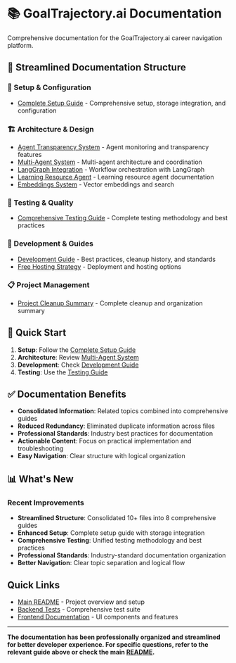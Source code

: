 # 📚 GoalTrajectory.ai Documentation

Comprehensive documentation for the GoalTrajectory.ai career navigation platform.

## 📁 Streamlined Documentation Structure

### 🔧 Setup & Configuration
- [Complete Setup Guide](setup/INTEGRATION_COMPLETE.md) - Comprehensive setup, storage integration, and configuration

### 🏗️ Architecture & Design
- [Agent Transparency System](architecture/AGENT_TRANSPARENCY.md) - Agent monitoring and transparency features
- [Multi-Agent System](architecture/MULTI_AGENT_SYSTEM.md) - Multi-agent architecture and coordination
- [LangGraph Integration](architecture/LANGGRAPH_INTEGRATION.md) - Workflow orchestration with LangGraph
- [Learning Resource Agent](architecture/LEARNING_RESOURCE_AGENT.md) - Learning resource agent documentation
- [Embeddings System](architecture/README_EMBEDDINGS.md) - Vector embeddings and search

### 🧪 Testing & Quality
- [Comprehensive Testing Guide](testing/TESTING_GUIDE.md) - Complete testing methodology and best practices

### 📖 Development & Guides
- [Development Guide](guides/DEVELOPMENT_GUIDE.md) - Best practices, cleanup history, and standards
- [Free Hosting Strategy](guides/FREE_HOSTING_STRATEGY.md) - Deployment and hosting options

### 📋 Project Management
- [Project Cleanup Summary](PROJECT_CLEANUP_SUMMARY.md) - Complete cleanup and organization summary

## 🚀 Quick Start

1. **Setup**: Follow the [Complete Setup Guide](setup/INTEGRATION_COMPLETE.md)
2. **Architecture**: Review [Multi-Agent System](architecture/MULTI_AGENT_SYSTEM.md) 
3. **Development**: Check [Development Guide](guides/DEVELOPMENT_GUIDE.md)
4. **Testing**: Use the [Testing Guide](testing/TESTING_GUIDE.md)

## ✅ Documentation Benefits

- **Consolidated Information**: Related topics combined into comprehensive guides
- **Reduced Redundancy**: Eliminated duplicate information across files
- **Professional Standards**: Industry best practices for documentation
- **Actionable Content**: Focus on practical implementation and troubleshooting
- **Easy Navigation**: Clear structure with logical organization

## 📊 What's New

### Recent Improvements
- **Streamlined Structure**: Consolidated 10+ files into 8 comprehensive guides
- **Enhanced Setup**: Complete setup guide with storage integration
- **Comprehensive Testing**: Unified testing methodology and best practices
- **Professional Standards**: Industry-standard documentation organization
- **Better Navigation**: Clear topic separation and logical flow

## Quick Links

- [Main README](../README.md) - Project overview and setup
- [Backend Tests](../backend/tests/) - Comprehensive test suite
- [Frontend Documentation](../frontend/README.md) - UI components and features

---

**The documentation has been professionally organized and streamlined for better developer experience. For specific questions, refer to the relevant guide above or check the main [README](../README.md).**